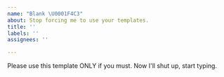 ```yaml
---
name: "Blank \U0001F4C3"
about: Stop forcing me to use your templates.
title: ''
labels: ''
assignees: ''

---
```


Please use this template ONLY if you must. Now I'll shut up, start typing.
